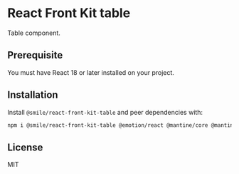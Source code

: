 # React Front Kit table

Table component.

## Prerequisite

You must have React 18 or later installed on your project.

## Installation

Install `@smile/react-front-kit-table` and peer dependencies with:

```bash
npm i @smile/react-front-kit-table @emotion/react @mantine/core @mantine/dates @mantine/hooks @mantine/styles @phosphor-icons/react @tabler/icons-react dayjs mantine-react-table
```

## License

MIT

